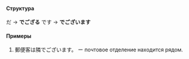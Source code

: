 #### Структура
だ → **でござる**
です → **でございます**
#### Примеры
1. 郵便客は隣でございます。 ー  почтовое отделение находится рядом.